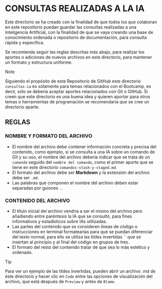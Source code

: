 # CONSULTAS REALIZADAS A LA IA

Este directorio se ha creado con la finalidad de que todos los que colaboran en este repositorio puedan guardar las consultas realizadas a una Inteligencia Artificial, con la finalidad de que se vaya creando una base de conocimiento ordenada o repositorio de documentación, para consulta rápida y específica.

Se recomienda seguir las reglas descritas más abajo, para realizar los aportes o adiciones de nuevos archivos en este directorio, para mantener un formato y estructura uniforme.

> [!NOTE]
> Siguiendo el propósito de este Repositorio de GitHub este directorio ```consultas-ia``` es sólamente para temas relacionados con el Bootcamp, es decir, sólo se debería aceptar aportes relacionados con Git o GitHub. Si creen que este directorio es una buena idea y quieren aportar para otros temas o herramientas de programación se recomendaría que se cree un directorio aparte.

## REGLAS

### NOMBRE Y FORMATO DEL ARCHIVO

- El nombre del archivo debe contener información concreta y precisa del contenido, como ejemplo, si se consulta a una IA sobre un comando de Git y su uso, el nombre del archivo debería indicar que se trata de un ```comando``` seguido del ```nombre del comando```, como el primer aporte que se tiene en este directorio ```comandos-stash-y-staged.md```.
- El formato del archivo debe ser **Markdown** y la extensión del archivo debe ser ```.md```.
- Las palabras que componen el nombre del archivo deben estar separadas por guiones ```-```.

### CONTENIDO DEL ARCHIVO

- El título inicial del archivo vendría a ser el mismo del archivo pero añadiendo entre paréntesis la IA que se consultó, para fines informativos y estadísticos sobre IAs utilizadas.
- Las partes del contenido que se consideren líneas de código o instrucciones en terminal formatearlas para que se puedan diferenciar del texto normal, para ello se utiliza las tildes invertidas `` que se insertan al principio y al final del código en grupos de tres.
- El formato del resto del contenido tratar de que sea lo más estético y ordenado.

> [!TIP]
> Para ver un ejemplo de las tildes invertidas, pueden abrir un archivo .md de éste directorio y hacer clic en ```Code``` entre las opciones de visualización del archivo, que está después de ```Preview``` y antes de ```Blame```.

